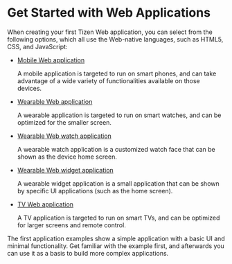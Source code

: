 # Get Started with Web Applications

When creating your first Tizen Web application, you can select from the
following options, which all use the Web-native languages, such as
HTML5, CSS, and JavaScript:

-   [Mobile Web application](mobile/first-app.md)

    A mobile application is targeted to run on smart phones, and can
    take advantage of a wide variety of functionalities available on
    those devices.

-   [Wearable Web application](wearable/first-app.md)

    A wearable application is targeted to run on smart watches, and can
    be optimized for the smaller screen.

-   [Wearable Web watch
    application](wearable-watch/first-app-watch.md)

    A wearable watch application is a customized watch face that can be
    shown as the device home screen.

-   [Wearable Web widget
    application](wearable-widget/first-app-widget.md)

    A wearable widget application is a small application that can be
    shown by specific UI applications (such as the home screen).

-   [TV Web application](tv/first-app.md)

    A TV application is targeted to run on smart TVs, and can be optimized for larger screens and remote control.

The first application examples show a simple application with a basic UI
and minimal functionality. Get familiar with the example first, and
afterwards you can use it as a basis to build more complex applications.
